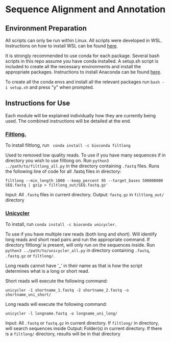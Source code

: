 # Sequence Alignment and Annotation
## Environment Preparation
All scripts can only be run within Linux. All scripts were developed in WSL.
Instructions on how to install WSL can be found [here](https://learn.microsoft.com/en-us/windows/wsl/install).

It is strongly recommended to use conda for each package. Several bash scripts in this repo assume you have conda installed. A setup.sh script is included to create all the necessary environments and install the appropriate packages.
Instructions to install Anaconda can be found [here](https://gist.github.com/kauffmanes/5e74916617f9993bc3479f401dfec7da).

To create all the conda envs and install all the relevant packages run ```bash -i setup.sh``` and press "y" when prompted.

## Instructions for Use
Each module will be explained individually how they are currently being used. The combined instructions will be detailed at the end.

### [Filtlong.](<https://github.com/rrwick/Filtlong>)
To install filtlong, run ``` conda install -c bioconda filtlong```

Used to removed low quality reads.
To use if you have many sequences if in directory you wish to use filtlong on.
Run ```python3 ../path/to/filtlong_all.py``` in the directory containing ```.fastq``` files.
Runs the following line of code for all .fastq files in directory:
```
filtlong --min_length 1000 --keep_percent 95 --target_bases 500000000 SEQ.fastq | gzip > filtlong_out/SEQ.fastq.gz'
```

Input: All ```.fastq``` files in current directory. Output: ```fastq.gz``` in ```filtlong_out/``` directory

### [Unicycler](https://github.com/rrwick/Unicycler)
To install, run ```conda install -c bioconda unicycler```.

To use if you have multiple raw reads (both long and short).
Will identify long reads and short read pairs and run the appropriate command.
If directory filtlong/ is present, will only run on the sequences inside.
Run ```python3 ../path/to/unicycler_all.py``` in directory containing ```.fastq```, ```.fastq.gz``` or ```filtlong/```.

Long reads cannot have '_' in their name as that is how the script determines what is a long or short read.

Short reads will execute the following command:
```
unicycler -1 shortname_1.fastq -2 shortname_2.fastq -o shortname_uni_short/
```
Long reads will execute the following command:
```
unicycler -l longname.fastq -o longname_uni_long/
```

Input: All ```.fastq``` or ```fastq.gz``` in current directory. If ```filtlong/``` in directory, will search sequences inside
Output: Folder(s) in current directory. If there is a ```filtlong/``` directory, results will be in that directory
